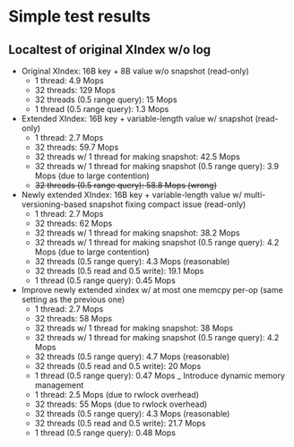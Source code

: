 # Simple test results

## Localtest of original XIndex w/o log

- Original XIndex: 16B key + 8B value w/o snapshot (read-only)
	+ 1 thread: 4.9 Mops
	+ 32 threads: 129 Mops
	+ 32 threads (0.5 range query): 15 Mops
	+ 1 thread (0.5 range query): 1.3 Mops
- Extended XIndex: 16B key + variable-length value w/ snapshot (read-only)
	+ 1 thread: 2.7 Mops
	+ 32 threads: 59.7 Mops
	+ 32 threads w/ 1 thread for making snapshot: 42.5 Mops
	+ 32 threads w/ 1 thread for making snapshot (0.5 range query): 3.9 Mops (due to large contention)
	+ ~~32 threads (0.5 range query): 58.8 Mops (wrong)~~
- Newly extended XIndex: 16B key + variable-length value w/ multi-versioning-based snapshot fixing compact issue (read-only)
	+ 1 thread: 2.7 Mops
	+ 32 threads: 62 Mops
	+ 32 threads w/ 1 thread for making snapshot: 38.2 Mops
	+ 32 threads w/ 1 thread for making snapshot (0.5 range query): 4.2 Mops (due to large contention)
	+ 32 threads (0.5 range query): 4.3 Mops (reasonable)
	+ 32 threads (0.5 read and 0.5 write): 19.1 Mops
	+ 1 thread (0.5 range query): 0.45 Mops
- Improve newly extended xindex w/ at most one memcpy per-op (same setting as the previous one)
	+ 1 thread: 2.7 Mops
	+ 32 threads: 58 Mops
	+ 32 threads w/ 1 thread for making snapshot: 38 Mops
	+ 32 threads w/ 1 thread for making snapshot (0.5 range query): 4.2 Mops
	+ 32 threads (0.5 range query): 4.7 Mops (reasonable)
	+ 32 threads (0.5 read and 0.5 write): 20 Mops
	+ 1 thread (0.5 range query): 0.47 Mops
_ Introduce dynamic memory management
	+ 1 thread: 2.5 Mops (due to rwlock overhead)
	+ 32 threads: 55 Mops (due to rwlock overhead)
	+ 32 threads (0.5 range query): 4.3 Mops (reasonable)
	+ 32 threads (0.5 read and 0.5 write): 21.7 Mops
	+ 1 thread (0.5 range query): 0.48 Mops
